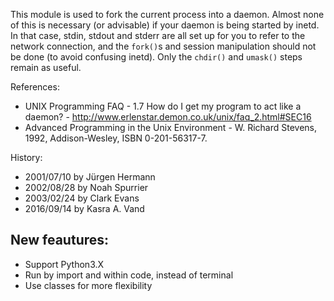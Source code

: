 This module is used to fork the current process into a daemon.
Almost none of this is necessary (or advisable) if your daemon
is being started by inetd. In that case, stdin, stdout and stderr are
all set up for you to refer to the network connection, and the `fork()`s
and session manipulation should not be done (to avoid confusing inetd).
Only the `chdir()` and `umask()` steps remain as useful.

References:
 - UNIX Programming FAQ
       - 1.7 How do I get my program to act like a daemon?
              - http://www.erlenstar.demon.co.uk/unix/faq_2.html#SEC16
 - Advanced Programming in the Unix Environment
       - W. Richard Stevens, 1992, Addison-Wesley, ISBN 0-201-56317-7.

History:
 - 2001/07/10 by Jürgen Hermann
 - 2002/08/28 by Noah Spurrier
 - 2003/02/24 by Clark Evans
 - 2016/09/14 by Kasra A. Vand

## New feautures:

  - Support Python3.X
  - Run by import and within code, instead of terminal
  - Use classes for more flexibility

